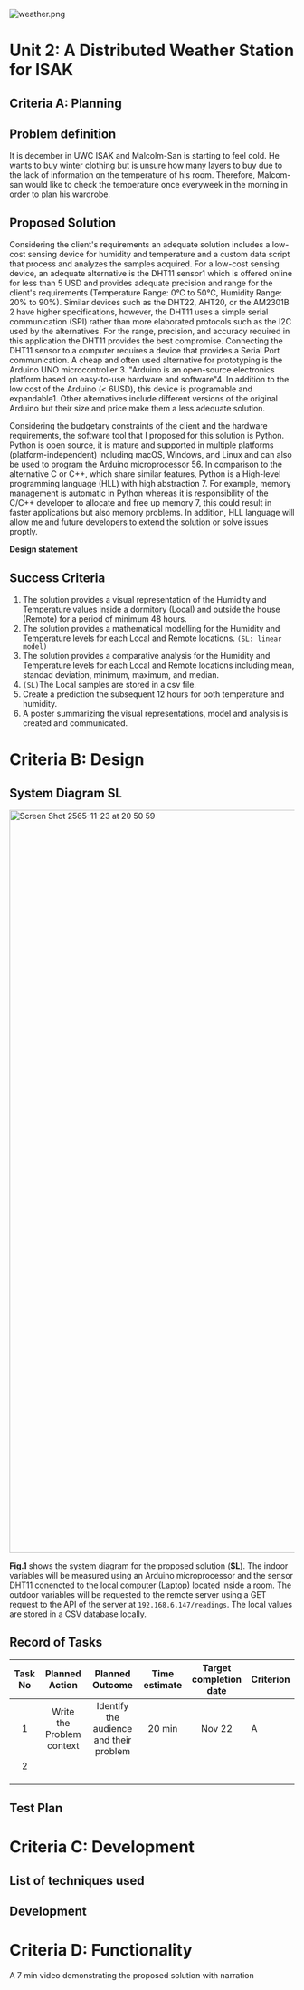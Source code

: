 ![weather.png](https://github.com/loogmaii/Project_2_Mai_Jana/blob/main/pooooh.gif)

# Unit 2: A Distributed Weather Station for ISAK

## Criteria A: Planning

## Problem definition

It is december in UWC ISAK and Malcolm-San is starting to feel cold. He wants to buy winter clothing but is unsure how many layers to buy due to the lack of information on the temperature of his room. Therefore, Malcom-san would like to check the temperature once everyweek in the morning in order to plan his wardrobe.

## Proposed Solution

Considering the client's requirements an adequate solution includes a low-cost sensing device for humidity and temperature and a custom data script that process and analyzes the samples acquired. For a low-cost sensing device, an adequate alternative is the DHT11 sensor1 which is offered online for less than 5 USD and provides adequate precision and range for the client's requirements (Temperature Range: 0°C to 50°C, Humidity Range: 20% to 90%). Similar devices such as the DHT22, AHT20, or the AM2301B 2 have higher specifications, however, the DHT11 uses a simple serial communication (SPI) rather than more elaborated protocols such as the I2C used by the alternatives. For the range, precision, and accuracy required in this application the DHT11 provides the best compromise. Connecting the DHT11 sensor to a computer requires a device that provides a Serial Port communication. A cheap and often used alternative for prototyping is the Arduino UNO microcontroller 3. "Arduino is an open-source electronics platform based on easy-to-use hardware and software"4. In addition to the low cost of the Arduino (< 6USD), this device is programable and expandable1. Other alternatives include different versions of the original Arduino but their size and price make them a less adequate solution.

Considering the budgetary constraints of the client and the hardware requirements, the software tool that I proposed for this solution is Python. Python is open source, it is mature and supported in multiple platforms (platform-independent) including macOS, Windows, and Linux and can also be used to program the Arduino microprocessor 56. In comparison to the alternative C or C++, which share similar features, Python is a High-level programming language (HLL) with high abstraction 7. For example, memory management is automatic in Python whereas it is responsibility of the C/C++ developer to allocate and free up memory 7, this could result in faster applications but also memory problems. In addition, HLL language will allow me and future developers to extend the solution or solve issues proptly.




**Design statement**

[^1]: Industries, Adafruit. “DHT11 Basic Temperature-Humidity Sensor + Extras.” Adafruit Industries Blog RSS, https://www.adafruit.com/product/386. 
[^2]: Nelson, Carter. “Modern Replacements for DHT11 and dht22 Sensors.” Adafruit Learning System, https://learn.adafruit.com/modern-replacements-for-dht11-dht22-sensors/what-are-better-alternatives.   
[^3]:“How to Connect dht11 Sensor with Arduino Uno.” Arduino Project Hub, https://create.arduino.cc/projecthub/pibots555/how-to-connect-dht11-sensor-with-arduino-uno-f4d239.  
[^4]:Team, The Arduino. “What Is Arduino?: Arduino Documentation.” Arduino Documentation | Arduino Documentation, https://docs.arduino.cc/learn/starting-guide/whats-arduino.  

## Success Criteria

1. The solution provides a visual representation of the Humidity and Temperature values inside a dormitory (Local) and outside the house (Remote) for a period of minimum 48 hours. 
2. The solution provides a mathematical modelling for the Humidity and Temperature levels for each Local and Remote locations. ```(SL: linear model)```
3. The solution provides a comparative analysis for the Humidity and Temperature levels for each Local and Remote locations including mean, standad deviation, minimum, maximum, and median.
4. ```(SL)```The Local samples are stored in a csv file.
5. Create a prediction the subsequent 12 hours for both temperature and humidity.
6. A poster summarizing the visual representations, model and analysis is created and communicated.

# Criteria B: Design

## System Diagram **SL**

<img width="1312" alt="Screen Shot 2565-11-23 at 20 50 59" src="https://user-images.githubusercontent.com/111941936/203539941-27027bea-087c-42ac-acce-91a826433803.png">

**Fig.1** shows the system diagram for the proposed solution (**SL**). The indoor variables will be measured using an Arduino microprocessor and the sensor DHT11 conencted to the local computer (Laptop) located inside a room. The outdoor variables will be requested to the remote server using a GET request to the API of the server at ```192.168.6.147/readings```. The local values are stored in a CSV database locally.


## Record of Tasks
| Task No |       Planned Action      |             Planned Outcome             | Time estimate | Target completion date | Criterion |
|:-------:|:-------------------------:|:---------------------------------------:|:-------------:|:----------------------:|-----------|
|    1    | Write the Problem context | Identify the audience and their problem | 20 min        | Nov 22                 | A         |
| 2       |                           |                                         |               |                        |           |
|         |                           |                                         |               |                        |           |
|         |                           |                                         |               |                        |           |
|         |                           |                                         |               |                        |           |

## Test Plan

# Criteria C: Development

## List of techniques used

## Development


# Criteria D: Functionality

A 7 min video demonstrating the proposed solution with narration
